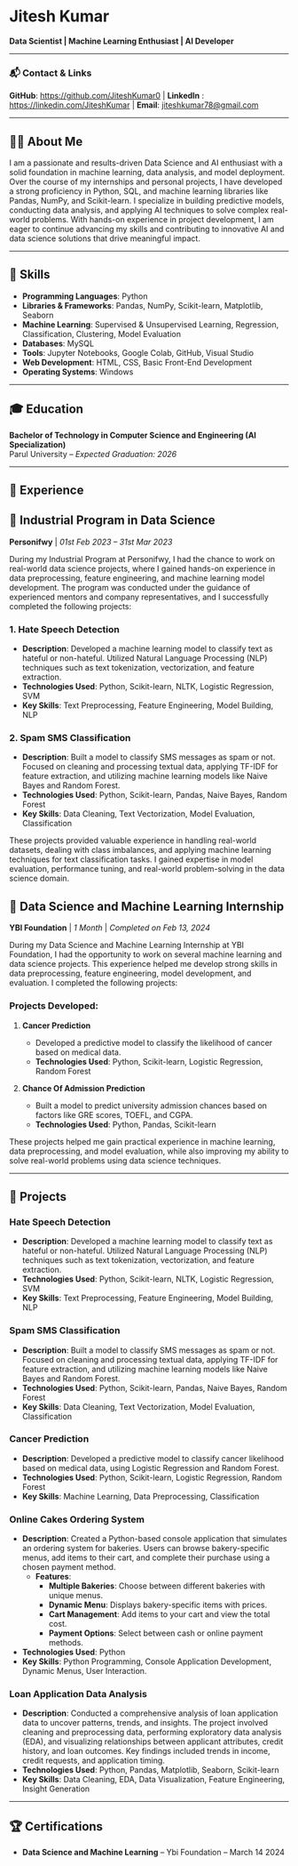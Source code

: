 # Jitesh Kumar  
**Data Scientist | Machine Learning Enthusiast | AI Developer**

---

### 📬 Contact & Links
 **GitHub**: https://github.com/JiteshKumar0  | **LinkedIn** : https://linkedin.com/JiteshKumar  | **Email**: jiteshkumar78@gmail.com

---


## 👨‍💻 About Me

I am a passionate and results-driven Data Science and AI enthusiast with a solid foundation in machine learning, data analysis, and model deployment. Over the course of my internships and personal projects, I have developed a strong proficiency in Python, SQL, and machine learning libraries like Pandas, NumPy, and Scikit-learn. I specialize in building predictive models, conducting data analysis, and applying AI techniques to solve complex real-world problems. With hands-on experience in project development, I am eager to continue advancing my skills and contributing to innovative AI and data science solutions that drive meaningful impact.

---

## 💼 Skills

- **Programming Languages**: Python
- **Libraries & Frameworks**: Pandas, NumPy, Scikit-learn, Matplotlib, Seaborn
- **Machine Learning**: Supervised & Unsupervised Learning, Regression, Classification, Clustering, Model Evaluation
- **Databases**: MySQL
- **Tools**: Jupyter Notebooks, Google Colab, GitHub, Visual Studio
- **Web Development**: HTML, CSS, Basic Front-End Development
- **Operating Systems**: Windows

---

## 🎓 Education

**Bachelor of Technology in Computer Science and Engineering (AI Specialization)**  
Parul University – *Expected Graduation: 2026*  


---

## 💼 Experience

## 💼 **Industrial Program in Data Science**
**Personifwy** | *01st Feb 2023 – 31st Mar 2023*

During my Industrial Program at Personifwy, I had the chance to work on real-world data science projects, where I gained hands-on experience in data preprocessing, feature engineering, and machine learning model development. The program was conducted under the guidance of experienced mentors and company representatives, and I successfully completed the following projects:

### 1. **Hate Speech Detection**
- **Description**: Developed a machine learning model to classify text as hateful or non-hateful. Utilized Natural Language Processing (NLP) techniques such as text tokenization, vectorization, and feature extraction.
- **Technologies Used**: Python, Scikit-learn, NLTK, Logistic Regression, SVM
- **Key Skills**: Text Preprocessing, Feature Engineering, Model Building, NLP

### 2. **Spam SMS Classification**
- **Description**: Built a model to classify SMS messages as spam or not. Focused on cleaning and processing textual data, applying TF-IDF for feature extraction, and utilizing machine learning models like Naive Bayes and Random Forest.
- **Technologies Used**: Python, Scikit-learn, Pandas, Naive Bayes, Random Forest
- **Key Skills**: Data Cleaning, Text Vectorization, Model Evaluation, Classification

These projects provided valuable experience in handling real-world datasets, dealing with class imbalances, and applying machine learning techniques for text classification tasks. I gained expertise in model evaluation, performance tuning, and real-world problem-solving in the data science domain.


## 💼 **Data Science and Machine Learning Internship**
**YBI Foundation** | *1 Month* | *Completed on Feb 13, 2024*

During my Data Science and Machine Learning Internship at YBI Foundation, I had the opportunity to work on several machine learning and data science projects. This experience helped me develop strong skills in data preprocessing, feature engineering, model development, and evaluation. I completed the following projects:

### **Projects Developed**:

1. **Cancer Prediction**  
   - Developed a predictive model to classify the likelihood of cancer based on medical data.
   - **Technologies Used**: Python, Scikit-learn, Logistic Regression, Random Forest

2. **Chance Of Admission Prediction**  
   - Built a model to predict university admission chances based on factors like GRE scores, TOEFL, and CGPA.
   - **Technologies Used**: Python, Pandas, Scikit-learn

These projects helped me gain practical experience in machine learning, data preprocessing, and model evaluation, while also improving my ability to solve real-world problems using data science techniques.



---

## 📂 Projects

### **Hate Speech Detection**
- **Description**: Developed a machine learning model to classify text as hateful or non-hateful. Utilized Natural Language Processing (NLP) techniques such as text tokenization, vectorization, and feature extraction.
- **Technologies Used**: Python, Scikit-learn, NLTK, Logistic Regression, SVM
- **Key Skills**: Text Preprocessing, Feature Engineering, Model Building, NLP

### **Spam SMS Classification**
- **Description**: Built a model to classify SMS messages as spam or not. Focused on cleaning and processing textual data, applying TF-IDF for feature extraction, and utilizing machine learning models like Naive Bayes and Random Forest.
- **Technologies Used**: Python, Scikit-learn, Pandas, Naive Bayes, Random Forest
- **Key Skills**: Data Cleaning, Text Vectorization, Model Evaluation, Classification

### **Cancer Prediction**
- **Description**: Developed a predictive model to classify cancer likelihood based on medical data, using Logistic Regression and Random Forest.
- **Technologies Used**: Python, Scikit-learn, Logistic Regression, Random Forest
- **Key Skills**: Machine Learning, Data Preprocessing, Classification

### **Online Cakes Ordering System**
- **Description**: Created a Python-based console application that simulates an ordering system for bakeries. Users can browse bakery-specific menus, add items to their cart, and complete their purchase using a chosen payment method.
  - **Features**:
    - **Multiple Bakeries**: Choose between different bakeries with unique menus.
    - **Dynamic Menu**: Displays bakery-specific items with prices.
    - **Cart Management**: Add items to your cart and view the total cost.
    - **Payment Options**: Select between cash or online payment methods.
- **Technologies Used**: Python
- **Key Skills**: Python Programming, Console Application Development, Dynamic Menus, User Interaction.

### **Loan Application Data Analysis**  
- **Description**: Conducted a comprehensive analysis of loan application data to uncover patterns, trends, and insights. The project involved cleaning and preprocessing data, performing exploratory data analysis (EDA), and visualizing relationships between applicant attributes, credit history, and loan outcomes. Key findings included trends in income, credit requests, and application timing.  
- **Technologies Used**: Python, Pandas, Matplotlib, Seaborn, Scikit-learn  
- **Key Skills**: Data Cleaning, EDA, Data Visualization, Feature Engineering, Insight Generation  



---

## 🏆 Certifications

- **Data Science and Machine Learning** – Ybi Foundation – March 14 2024
  



